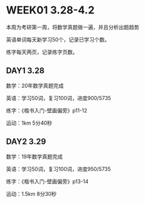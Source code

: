 # WEEK01 3.28-4.2

本周为考研第一周，将数学真题做一遍，并且分析出题趋势

英语单词每天新学习50个，记录已学习个数。

练字每天两页，记录练字页数。

## DAY1 3.28

数学：20年数学真题完成

英语：学习50词，复习100词，进度900/5735

练字：《楷书入门-壁画偏旁》p11-12

运动：1km 5分40秒

## DAY2 3.29

数学：19年数学真题完成

英语：学习50词，复习100词，进度950/5735

练字：《楷书入门-壁画偏旁》p13-14

运动：1.5km 8分30秒


